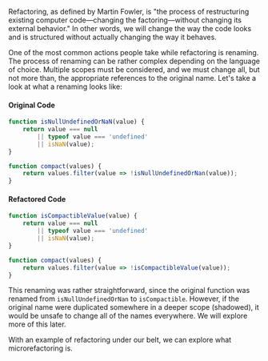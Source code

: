 <!--bl
(filemeta
    (title "Refactoring"))
/bl-->

Refactoring, as defined by Martin Fowler, is "the process of restructuring existing computer code—changing the factoring—without changing its external behavior." In other words, we will change the way the code looks and is structured without actually changing the way it behaves.

One of the most common actions people take while refactoring is renaming.  The process of renaming can be rather complex depending on the language of choice.  Multiple scopes must be considered, and we must change all, but not more than, the appropriate references to the original name.  Let's take a look at what a renaming looks like:


#### Original Code ####

```javascript
function isNullUndefinedOrNaN(value) {
    return value === null 
        || typeof value === 'undefined' 
        || isNaN(value);
}

function compact(values) {
    return values.filter(value => !isNullUndefinedOrNan(value));
}
```

#### Refactored Code ####

```javascript
function isCompactibleValue(value) {
    return value === null 
        || typeof value === 'undefined' 
        || isNaN(value);
}

function compact(values) {
    return values.filter(value => !isCompactibleValue(value));
}
```

This renaming was rather straightforward, since the original function was renamed from `isNullUndefinedOrNan` to `isCompactible`.  However, if the original name were duplicated somewhere in a deeper scope (shadowed), it would be unsafe to change all of the names everywhere.  We will explore more of this later.

With an example of refactoring under our belt, we can explore what microrefactoring is.
